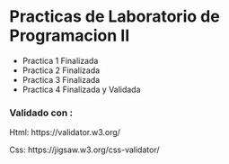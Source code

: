 <h1> Practicas de Laboratorio de Programacion II </h1>

<ul>
<li>Practica 1 Finalizada</li>
<li>Practica 2 Finalizada</li>
<li>Practica 3 Finalizada</li>
<li>Practica 4 Finalizada y Validada </li>
 </ul> 
<h3>Validado con :</h3>
<p>Html:  https://validator.w3.org/</p>   
<p>Css:   https://jigsaw.w3.org/css-validator/</p>


